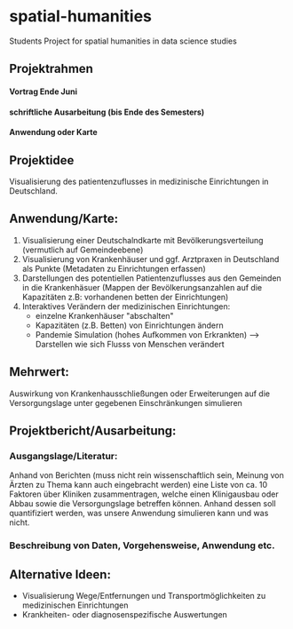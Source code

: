 # spatial-humanities
Students Project for spatial humanities in data science studies

## Projektrahmen
#### Vortrag Ende Juni
#### schriftliche Ausarbeitung (bis Ende des Semesters)
#### Anwendung oder Karte

## Projektidee
Visualisierung des patientenzuflusses in medizinische Einrichtungen in Deutschland.

## Anwendung/Karte:
1. Visualisierung einer Deutschalndkarte mit Bevölkerungsverteilung (vermutlich auf Gemeindeebene)
2. Visualisierung von Krankenhäuser und ggf. Arztpraxen in Deutschland als Punkte (Metadaten zu Einrichtungen erfassen)
3. Darstellungen des potentiellen Patientenzuflusses aus den Gemeinden in die Krankenhäsuer (Mappen der Bevölkerungsanzahlen auf die Kapazitäten z.B: vorhandenen betten der Einrichtungen)
4. Interaktives Verändern der medizinischen Einrichtungen:
   - einzelne Krankenhäuser "abschalten"
   - Kapazitäten (z.B. Betten) von Einrichtungen ändern
   - Pandemie Simulation (hohes Aufkommen von Erkrankten)
     --> Darstellen wie sich Flusss von Menschen verändert
## Mehrwert:
Auswirkung von Krankenhausschließungen oder Erweiterungen auf die Versorgungslage unter gegebenen Einschränkungen simulieren

## Projektbericht/Ausarbeitung:
### Ausgangslage/Literatur: 
Anhand von Berichten (muss nicht rein wissenschaftlich sein, Meinung von Ärzten zu Thema kann auch eingebracht werden) eine Liste von ca. 10 Faktoren über Kliniken zusammentragen, welche einen Klinigausbau oder Abbau sowie die Versorgungslage betreffen können. Anhand dessen soll quantifiziert werden, was unsere Anwendung simulieren kann und was nicht.
### Beschreibung von Daten, Vorgehensweise, Anwendung etc.


## Alternative Ideen:
- Visualisierung Wege/Entfernungen und Transportmöglichkeiten zu medizinischen Einrichtungen
- Krankheiten- oder diagnosenspezifische Auswertungen

